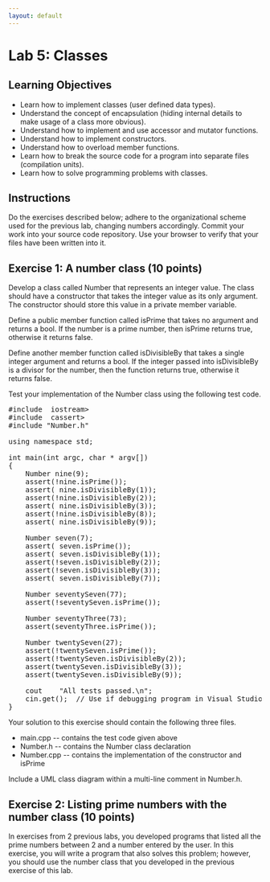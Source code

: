 ```yaml
---
layout: default
---
```


<h1>Lab 5: Classes</h1>

## Learning Objectives

- Learn how to implement classes (user defined data types).
- Understand the concept of encapsulation (hiding internal details to make usage of a class more obvious).
- Understand how to implement and use accessor and mutator functions.
- Understand how to implement constructors.
- Understand how to overload member functions.
- Learn how to break the source code for a program into separate files (compilation units).
- Learn how to solve programming problems with classes.

## Instructions

Do the exercises described below; adhere to the organizational scheme used for the previous lab, changing numbers accordingly.  Commit your work into your source code repository.  Use your browser to verify that your files have been written into it.

## Exercise 1: A number class (10 points)

Develop a class called Number that represents an integer value.  The class should have a constructor that takes the integer value as its only argument.  The constructor should store this value in a private member variable.

Define a public member function called isPrime that takes no argument and returns a bool.  If the number is a prime number, then isPrime returns true, otherwise it returns false.

Define another member function called isDivisibleBy that takes a single integer argument and returns a bool.  If the integer passed into isDivisibleBy is a divisor for the number, then the function returns true, otherwise it returns false.

Test your implementation of the Number class using the following test code.

<pre>
#include &nbsp;iostream>
#include &nbsp;cassert>
#include "Number.h"

using namespace std;

int main(int argc, char * argv[])
{
    Number nine(9);
    assert(!nine.isPrime());
    assert( nine.isDivisibleBy(1));
    assert(!nine.isDivisibleBy(2));
    assert( nine.isDivisibleBy(3));
    assert(!nine.isDivisibleBy(8));
    assert( nine.isDivisibleBy(9));

    Number seven(7);
    assert( seven.isPrime());
    assert( seven.isDivisibleBy(1));
    assert(!seven.isDivisibleBy(2));
    assert(!seven.isDivisibleBy(3));
    assert( seven.isDivisibleBy(7));

    Number seventySeven(77);
    assert(!seventySeven.isPrime());

    Number seventyThree(73);
    assert(seventyThree.isPrime());

    Number twentySeven(27);
    assert(!twentySeven.isPrime());
    assert(!twentySeven.isDivisibleBy(2));
    assert(twentySeven.isDivisibleBy(3));
    assert(twentySeven.isDivisibleBy(9));

    cout &nbsp;&nbsp; "All tests passed.\n";
    cin.get();  // Use if debugging program in Visual Studio.
}
</pre>

Your solution to this exercise should contain the following three files.

- main.cpp -- contains the test code given above
- Number.h -- contains the Number class declaration
- Number.cpp -- contains the implementation of the constructor and isPrime

Include a UML class diagram within a multi-line comment in Number.h.

## Exercise 2: Listing prime numbers with the number class (10 points)

In exercises from 2 previous labs, you developed programs that listed all the prime numbers between 2 and a number entered by the user.  In this exercise, you will write a program that also solves this problem; however, you should use the number class that you developed in the previous exercise of this lab.


